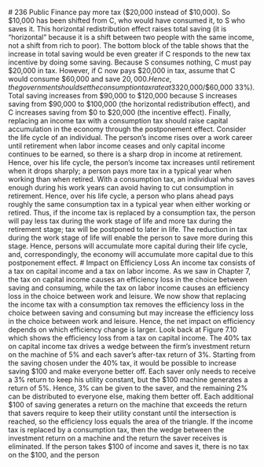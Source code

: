 \# 236 Public Finance pay more tax ($20,000 instead of $10,000). So $10,000 has been shifted from C, who would have consumed it, to S who saves it. This horizontal redistribution effect raises total saving (it is “horizontal” because it is a shift between two people with the same income, not a shift from rich to poor). The bottom block of the table shows that the increase in total saving would be even greater if C responds to the new tax incentive by doing some saving. Because S consumes nothing, C must pay $20,000 in tax. However, if C now pays $20,000 in tax, assume that C would consume $60,000 and save $20,000. Hence, the government should set the consumption tax rate at 33% ($20,000/$60,000 33%). Total saving increases from $90,000 to $120,000 because S increases saving from $90,000 to $100,000 (the horizontal redistribution effect), and C increases saving from $0 to $20,000 (the incentive effect). Finally, replacing an income tax with a consumption tax should raise capital accumulation in the economy through the postponement effect. Consider the life cycle of an individual. The person’s income rises over a work career until retirement when labor income ceases and only capital income continues to be earned, so there is a sharp drop in income at retirement. Hence, over his life cycle, the person’s income tax increases until retirement when it drops sharply; a person pays more tax in a typical year when working than when retired. With a consumption tax, an individual who saves enough during his work years can avoid having to cut consumption in retirement. Hence, over his life cycle, a person who plans ahead pays roughly the same consumption tax in a typical year when either working or retired. Thus, if the income tax is replaced by a consumption tax, the person will pay less tax during the work stage of life and more tax during the retirement stage; tax will be postponed to later in life. The reduction in tax during the work stage of life will enable the person to save more during this stage. Hence, persons will accumulate more capital during their life cycle, and, correspondingly, the economy will accumulate more capital due to this postponement effect. # Impact on Efficiency Loss An income tax consists of a tax on capital income and a tax on labor income. As we saw in Chapter 7, the tax on capital income causes an efficiency loss in the choice between saving and consuming, while the tax on labor income causes an efficiency loss in the choice between work and leisure. We now show that replacing the income tax with a consumption tax removes the efficiency loss in the choice between saving and consuming but may increase the efficiency loss in the choice between work and leisure. Hence, the net impact on efficiency depends on which efficiency change is larger. Look back at Figure 7.10 which shows the efficiency loss from a tax on capital income. The 40% tax on capital income tax drives a wedge between the firm’s investment return on the machine of 5% and each saver’s after-tax return of 3%. Starting from the saving chosen under the 40% tax, it would be possible to increase saving $100 and make everyone better off. Each saver only needs to receive a 3% return to keep his utility constant, but the $100 machine generates a return of 5%. Hence, 3% can be given to the saver, and the remaining 2% can be distributed to everyone else, making them better off. Each additional $100 of saving generates a return on the machine that exceeds the return that savers require to keep their utility constant until the intersection is reached, so the efficiency loss equals the area of the triangle. If the income tax is replaced by a consumption tax, then the wedge between the investment return on a machine and the return the saver receives is eliminated. If the person takes $100 of income and saves it, there is no tax on the $100, and the person